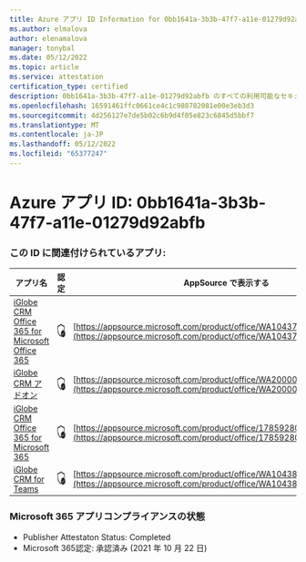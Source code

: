 ```yaml
---
title: Azure アプリ ID Information for 0bb1641a-3b3b-47f7-a11e-01279d92abfb
ms.author: elmalova
author: elenamalova
manager: tonybal
ms.date: 05/12/2022
ms.topic: article
ms.service: attestation
certification_type: certified
description: 0bb1641a-3b3b-47f7-a11e-01279d92abfb のすべての利用可能なセキュリティとコンプライアンス情報。
ms.openlocfilehash: 16591461ffc0661ce4c1c988782081e00e3eb3d3
ms.sourcegitcommit: 4d256127e7de5b02c6b9d4f05e823c6845d5bbf7
ms.translationtype: MT
ms.contentlocale: ja-JP
ms.lasthandoff: 05/12/2022
ms.locfileid: "65377247"
---
```

# <a name="azure-app-id-0bb1641a-3b3b-47f7-a11e-01279d92abfb"></a>Azure アプリ ID: 0bb1641a-3b3b-47f7-a11e-01279d92abfb


### <a name="apps-associated-with-this-id"></a>この ID に関連付けられているアプリ:
| **アプリ名** | **認定** | **AppSource で表示する** |
|--------------|---------------|-----------------------|
| [iGlobe CRM Office 365 for Microsoft Office 365](../forward/WA104379222.md) | <img alt="Certified application badge" src="../media/certified-badge.png" height="25" width="25" /> | [https://appsource.microsoft.com/product/office/WA104379222](https://appsource.microsoft.com/product/office/WA104379222) |
| [iGlobe CRM アドオン](../forward/WA200002010.md) | <img alt="Certified application badge" src="../media/certified-badge.png" height="25" width="25" /> | [https://appsource.microsoft.com/product/office/WA200002010](https://appsource.microsoft.com/product/office/WA200002010) |
| [iGlobe CRM Office 365 for Microsoft 365](../forward/17859280.iglobecrmoffice365.md) | <img alt="Certified application badge" src="../media/certified-badge.png" height="25" width="25" /> | [https://appsource.microsoft.com/product/office/17859280.iglobecrmoffice365](https://appsource.microsoft.com/product/office/17859280.iglobecrmoffice365) |
| [iGlobe CRM for Teams](../forward/WA104381421.md) | <img alt="Certified application badge" src="../media/certified-badge.png" height="25" width="25" /> | [https://appsource.microsoft.com/product/office/WA104381421](https://appsource.microsoft.com/product/office/WA104381421) |

### <a name="microsoft-365-app-compliance-status"></a>Microsoft 365 アプリコンプライアンスの状態
- Publisher Attestaton Status: Completed
- Microsoft 365認定: 承認済み (2021 年 10 月 22 日)
